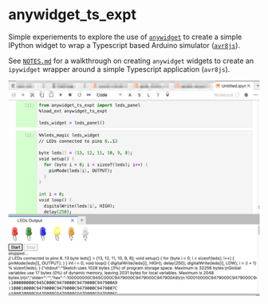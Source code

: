 # anywidget_ts_expt

Simple experiements to explore the use of [`anywidget`](https://anywidget.dev/) to create a simple IPython widget to wrap a Typescript based Arduino simulator ([`avr8js`](https://github.com/wokwi/avr8js)).

See [`NOTES.md`](./NOTES.md) for a walkthrough on creating `anywidget` widgets to create an `ipywidget` wrapper around a simple Typescript application (`avr8js`).

![Example widget panel and magic](images/example.png)
